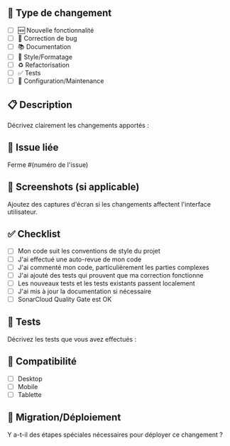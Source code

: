 ## 🎯 Type de changement
- [ ] 🆕 Nouvelle fonctionnalité
- [ ] 🐛 Correction de bug
- [ ] 📚 Documentation
- [ ] 🎨 Style/Formatage
- [ ] ♻️ Refactorisation
- [ ] ✅ Tests
- [ ] 🔧 Configuration/Maintenance

## 📋 Description
Décrivez clairement les changements apportés :

## 🔗 Issue liée
Ferme #(numéro de l'issue)

## 📸 Screenshots (si applicable)
Ajoutez des captures d'écran si les changements affectent l'interface utilisateur.

## ✅ Checklist
- [ ] Mon code suit les conventions de style du projet
- [ ] J'ai effectué une auto-revue de mon code
- [ ] J'ai commenté mon code, particulièrement les parties complexes
- [ ] J'ai ajouté des tests qui prouvent que ma correction fonctionne
- [ ] Les nouveaux tests et les tests existants passent localement
- [ ] J'ai mis à jour la documentation si nécessaire
- [ ] SonarCloud Quality Gate est OK

## 🧪 Tests
Décrivez les tests que vous avez effectués :

## 📱 Compatibilité
- [ ] Desktop
- [ ] Mobile
- [ ] Tablette

## 🔄 Migration/Déploiement
Y a-t-il des étapes spéciales nécessaires pour déployer ce changement ?
